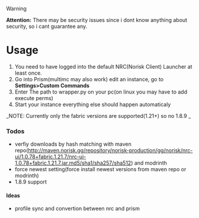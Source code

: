 

> [!WARNING]
> **Attention:** There may be security issues since i dont know anything about security, so i cant guarantee any.

# Usage
1. You need to have logged into the default NRC(Norisk Client) Launcher at least once.
2. Go into Prism(multimc may also work) edit an instance, go to **Settings>Custom Commands**
3. Enter The path to wrapper.py on your pc(on linux you may have to add execute perms)
4. Start your instance
everything else should happen automaticaly

_NOTE: Currently only the fabric versions are supported(1.21+) so no 1.8.9 _


### Todos
- verfiy downloads by hash matching with maven repo(http://maven.norisk.gg/repository/norisk-production/gg/norisk/nrc-ui/1.0.78+fabric.1.21.7/nrc-ui-1.0.78+fabric.1.21.7.jar.md5/sha1/sha257/sha512) and modrinth
- force newest setting(force install newest versions from maven repo or modrinth)
- 1.8.9 support


#### Ideas
- profile sync and convertion between nrc and prism